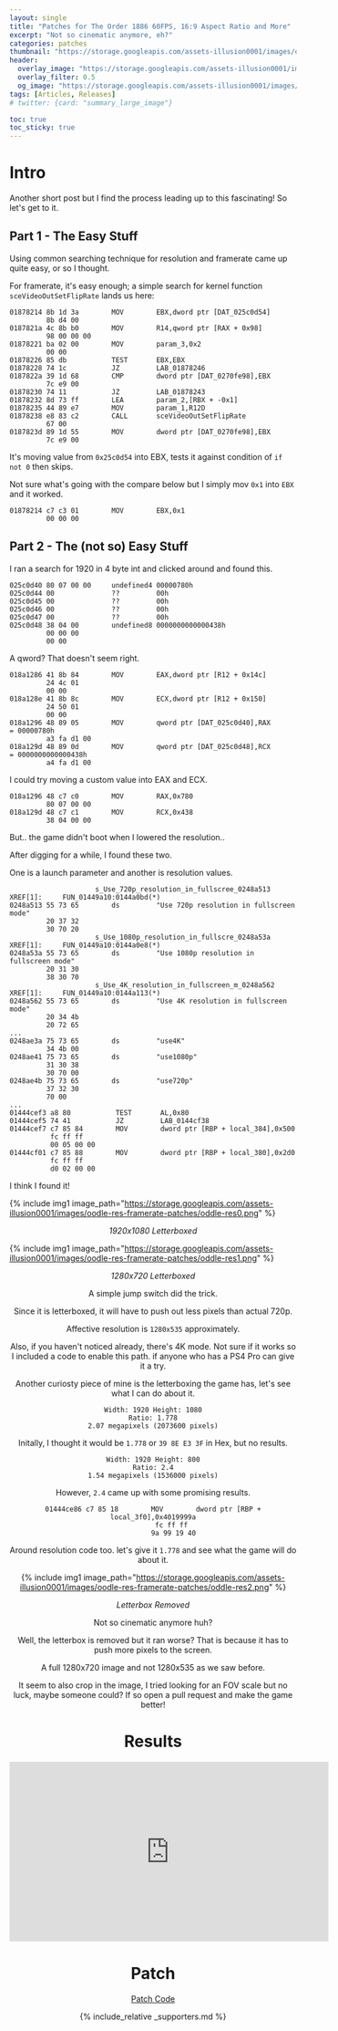 ```yaml
---
layout: single
title: "Patches for The Order 1886 60FPS, 16:9 Aspect Ratio and More"
excerpt: "Not so cinematic anymore, eh?"
categories: patches
thumbnail: "https://storage.googleapis.com/assets-illusion0001/images/oodle-res-framerate-patches/oddle-res-thumbnail-2.png"
header:
  overlay_image: "https://storage.googleapis.com/assets-illusion0001/images/oodle-res-framerate-patches/oddle-res-thumbnail-2.png"
  overlay_filter: 0.5
  og_image: "https://storage.googleapis.com/assets-illusion0001/images/oodle-res-framerate-patches/oddle-res-thumbnail.png"
tags: [Articles, Releases]
# twitter: {card: "summary_large_image"}

toc: true
toc_sticky: true
---
```



# Intro

Another short post but I find the process leading up to this fascinating! So let's get to it. 

## Part 1 - The Easy Stuff

Using common searching technique for resolution and framerate came up quite easy, or so I thought.

For framerate, it's easy enough; a simple search for kernel function `sceVideoOutSetFlipRate` lands us here:

```
01878214 8b 1d 3a        MOV        EBX,dword ptr [DAT_025c0d54]
         8b d4 00
0187821a 4c 8b b0        MOV        R14,qword ptr [RAX + 0x98]
         98 00 00 00
01878221 ba 02 00        MOV        param_3,0x2
         00 00
01878226 85 db           TEST       EBX,EBX
01878228 74 1c           JZ         LAB_01878246
0187822a 39 1d 68        CMP        dword ptr [DAT_0270fe98],EBX
         7c e9 00
01878230 74 11           JZ         LAB_01878243
01878232 8d 73 ff        LEA        param_2,[RBX + -0x1]
01878235 44 89 e7        MOV        param_1,R12D
01878238 e8 83 c2        CALL       sceVideoOutSetFlipRate
         67 00
0187823d 89 1d 55        MOV        dword ptr [DAT_0270fe98],EBX
         7c e9 00
```

It's moving value from `0x25c0d54` into EBX, tests it against condition of `if not 0` then skips.

Not sure what's going with the compare below but I simply mov `0x1` into `EBX` and it worked.

```
01878214 c7 c3 01        MOV        EBX,0x1
         00 00 00
```

## Part 2 - The (not so) Easy Stuff

I ran a search for 1920 in 4 byte int and clicked around and found this.

```
025c0d40 80 07 00 00     undefined4 00000780h
025c0d44 00              ??         00h
025c0d45 00              ??         00h
025c0d46 00              ??         00h
025c0d47 00              ??         00h
025c0d48 38 04 00        undefined8 0000000000000438h
         00 00 00 
         00 00
```

A qword? That doesn't seem right.

```
018a1286 41 8b 84        MOV        EAX,dword ptr [R12 + 0x14c]
         24 4c 01 
         00 00
018a128e 41 8b 8c        MOV        ECX,dword ptr [R12 + 0x150]
         24 50 01 
         00 00
018a1296 48 89 05        MOV        qword ptr [DAT_025c0d40],RAX             = 00000780h
         a3 fa d1 00
018a129d 48 89 0d        MOV        qword ptr [DAT_025c0d48],RCX             = 0000000000000438h
         a4 fa d1 00
```

I could try moving a custom value into EAX and ECX.

```
018a1296 48 c7 c0        MOV        RAX,0x780
         80 07 00 00
018a129d 48 c7 c1        MOV        RCX,0x438
         38 04 00 00
```

But.. the game didn't boot when I lowered the resolution..

After digging for a while, I found these two.

One is a launch parameter and another is resolution values.

```
                     s_Use_720p_resolution_in_fullscree_0248a513     XREF[1]:     FUN_01449a10:0144a0bd(*)  
0248a513 55 73 65        ds         "Use 720p resolution in fullscreen mode"
         20 37 32 
         30 70 20 
                     s_Use_1080p_resolution_in_fullscre_0248a53a     XREF[1]:     FUN_01449a10:0144a0e8(*)  
0248a53a 55 73 65        ds         "Use 1080p resolution in fullscreen mode"
         20 31 30 
         38 30 70 
                     s_Use_4K_resolution_in_fullscreen_m_0248a562    XREF[1]:     FUN_01449a10:0144a113(*)  
0248a562 55 73 65        ds         "Use 4K resolution in fullscreen mode"
         20 34 4b 
         20 72 65 
...
0248ae3a 75 73 65        ds         "use4K"
         34 4b 00
0248ae41 75 73 65        ds         "use1080p"
         31 30 38 
         30 70 00
0248ae4b 75 73 65        ds         "use720p"
         37 32 30 
         70 00
...
01444cef3 a8 80           TEST       AL,0x80
01444cef5 74 41           JZ         LAB_0144cf38
01444cef7 c7 85 84        MOV        dword ptr [RBP + local_384],0x500
          fc ff ff 
          00 05 00 00
01444cf01 c7 85 88        MOV        dword ptr [RBP + local_380],0x2d0
          fc ff ff 
          d0 02 00 00
```

I think I found it!

{% include img1 image_path="https://storage.googleapis.com/assets-illusion0001/images/oodle-res-framerate-patches/oddle-res0.png" %}

<div align=center>
<em>1920x1080 Letterboxed</em>
</div>

{% include img1 image_path="https://storage.googleapis.com/assets-illusion0001/images/oodle-res-framerate-patches/oddle-res1.png" %}

<div align=center>
<em>1280x720 Letterboxed</em>

A simple jump switch did the trick.

Since it is letterboxed, it will have to push out less pixels than actual 720p.

Affective resolution is `1280x535` approximately.

Also, if you haven't noticed already, there's 4K mode. Not sure if it works so I included a code to enable this path. if anyone who has a PS4 Pro can give it a try.

Another curiosty piece of mine is the letterboxing the game has, let's see what I can do about it.

```
Width: 1920 Height: 1080
Ratio: 1.778
2.07 megapixels (2073600 pixels)
```

Initally, I thought it would be `1.778` or `39 8E E3 3F` in Hex, but no results.

```
Width: 1920 Height: 800
Ratio: 2.4
1.54 megapixels (1536000 pixels)
```

However, `2.4` came up with some promising results.

```
01444ce86 c7 85 18        MOV        dword ptr [RBP + local_3f0],0x4019999a
          fc ff ff 
          9a 99 19 40
```

Around resolution code too. let's give it `1.778` and see what the game will do about it.

{% include img1 image_path="https://storage.googleapis.com/assets-illusion0001/images/oodle-res-framerate-patches/oddle-res2.png" %}

<div align=center>
<em>Letterbox Removed</em>
</div>

Not so cinematic anymore huh?

Well, the letterbox is removed but it ran worse? That is because it has to push more pixels to the screen.

A full 1280x720 image and not 1280x535 as we saw before.

It seem to also crop in the image, I tried looking for an FOV scale but no luck, maybe someone could? If so open a pull request and make the game better!

# Results

<div align="center" class="responsive-video-container">
<iframe width="560" height="315" src="https://www.youtube.com/embed/MRnD9XCb1tY" title="YouTube video player" frameborder="0" allow="accelerometer; autoplay; clipboard-write; encrypted-media; gyroscope; picture-in-picture" allowfullscreen></iframe>
</div>

# Patch

<a href="https://github.com/illusion0001/illusion0001.github.io/blob/main/_patches/TO1886-Orbis.md" class="button" role="button"><i class='fas fa-download'></i> Patch Code</a>

{% include_relative _supporters.md %}
